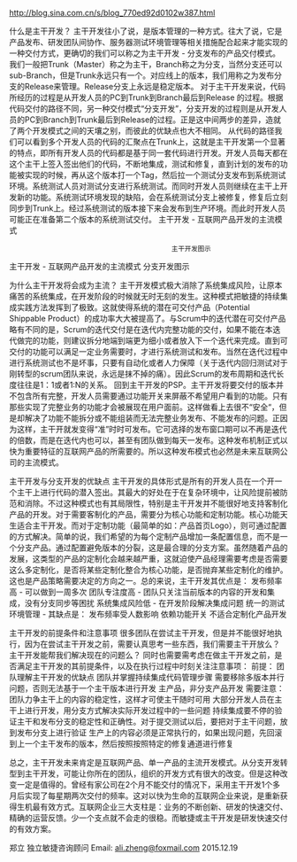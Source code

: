 http://blog.sina.com.cn/s/blog_770ed92d0102w387.html

什么是主干开发？
主干开发往小了说，是版本管理的一种方式。往大了说，它是产品发布、研发团队间协作、服务器测试环境管理等相关措施配合起来才能实现的一种交付方式，更确切的我们可以称之为主干开发 - 分支发布的产品交付模式。
我们一般把Trunk（Master）称之为主干，Branch称之为分支，当然分支还可以sub-Branch，但是Trunk永远只有一个。对应线上的版本，我们用称之为发布分支的Release来管理。Release分支上永远是稳定版本。
对于主干开发来说，代码所经历的过程是从开发人员的PC到Trunk到Branch最后到Release 的过程。根据代码交付的路径不同，另一种交付模式“分支开发”，分支开发的过程则是从开发人员的PC到Branch到Trunk最后到Release的过程。正是这中间两步的差异，造就了两个开发模式之间的天壤之别，而彼此的优缺点也大不相同。
从代码的路径我们可以看到多个开发人员的代码的汇聚点在Trunk上，这就是主干开发第一个显著的特点，即所有开发人员的代码都是基于同一套代码进行开发。开发人员每天都在这个主干上签入签出他们的代码，不断地集成，测试和修复，直到计划的发布的功能被实现的时候，再从这个版本打一个Tag，然后拉一个测试分支发布到系统测试环境。系统测试人员对测试分支进行系统测试。而同时开发人员则继续在主干上开发新的功能。系统测试环境发现的缺陷，会在系统测试分支上被修复，修复后立刻同步到Trunk上。经过系统测试的版本接下来会发布到生产环境。而此时开发人员可能正在准备第二个版本的系统测试交付。
主干开发 <wbr>- <wbr>互联网产品开发的主流模式

                                             主干开发图示
主干开发 <wbr>- <wbr>互联网产品开发的主流模式
                                           分支开发图示
 
为什么主干开发将会成为主流？
主干开发模式极大消除了系统集成风险，让原本痛苦的系统集成，在开发阶段的时候就无时无刻的发生。这种模式把敏捷的持续集成实践方法发挥到了极致。这就使得系统的潜在可交付产品（Potential Shippable Product）的成功率大大被提高了。与Scrum中的迭代潜在可交付产品略有不同的是，Scrum的迭代交付是在迭代内完整功能的交付，如果不能在本迭代做完的功能，则建议拆分地端到端更为细小或者放入下一个迭代来完成。直到可交付的功能可以满足一定业务需要时，才进行系统测试和发布。当然在迭代过程中进行系统测试也不是坏事，只要有自动化或者人力保障（关于迭代内回归测试对于刚转型的scrum团队来说，永远是抹不掉的痛）。因此Scrum的发布周期和迭代长度往往是1：1或者1:N的关系。
回到主干开发的PSP。主干开发将要交付的版本并不包含所有完整，开发人员需要通过功能开关来屏蔽不希望用户看到的功能。只有那些实现了完整业务的功能才会被展现在用户面前。这样做看上去很不“安全“，但是却解决了功能不能拆分或不能组装而无法完整业务发布、不能发布的问题。正因为这样，主干开就发变得“准”时时可发布。它可选择的发布窗口期可以不再是迭代的倍数，而是在迭代内也可以，甚至有团队做到每天一发布。这种发布机制正式以快为重要特征的互联网产品的所需要的。所以这种发布模式也必然是未来互联网公司的主流模式。
 
主干开发与分支开发的优缺点
主干开发的具体形式是所有的开发人员在一个开一个主干上进行代码的潜入签出。其最大的好处在于在复杂环境中，让风险提前被防范和消除。不过这种模式也有其局限性，特别是主干开发并不能很好地支持客制化产品的开发。对于需要客制化的产品，需要分为核心功能和定制功能。核心功能天生适合主干开发。而对于定制功能（最简单的如：产品首页Logo），则可通过配置的方式解决。简单的说，我们希望的为每个定制产品增加一条配置信息，而不是一个分支产品。通过配置避免版本的分裂，这是最合理的分支方案。虽然随着产品的发展，这类型的产品的定制化会越来越严重，这就迫使产品经理需要考虑是否需要这么多定制化，是否将某些定制化整合为核心功能，是否抛弃某些定制化的维护。这也是产品策略需要决定的方向之一。总的来说，主干开发其优点是：
发布频率高 - 可以做到一周多次 
团队专注度高 -  团队只关注当前版本的内容的开发和集成，没有分支同步等困扰
系统集成风险低 - 在开发阶段解决集成问题
统一的测试环境管理 -
其缺点是：
发布频率受人数影响
依赖功能开关
不适合定制化产品开发
 
主干开发的前提条件和注意事项
很多团队在尝试主干开发，但是并不能很好地执行，因为在尝试主干开发之前，需要认真思考一些东西，我们需要主干开放么？ 主干开发能帮我们解决现在的问题么？
同时也需要需考虑在做主干开发之前，是否满足主干开发的其前提条件，以及在执行过程中时刻关注注意事项：
前提：
团队理解主干开发的优缺点
团队并掌握持续集成代码管理步骤
需要移除多版本并行问题，否则无法基于一个主干版本进行开发
主产品，非分支产品开发
需要注意：
团队力争主干上的内容的稳定性，这样才可使主干随时可用
大部分开发人员在主干上进行开发，用分支方式解决实际开发过程中的一些问题
持续集成要不停的验证主干和发布分支的稳定性和正确性。对于提交测试以后，要把对于主干问题，放到发布分支上进行验证
生产上的内容必须是正常执行的，如果出现问题，先回滚到上一个主干发布的版本，然后按照按照特定的修复通道进行修复
 
总之，主干开发未来肯定是互联网产品、单一产品的主流开发模式。从分支开发转型到主干开发，可能让你所在的团队，组织的开发方式有很大的改变。但是这种改变一定是值得的。曾经有家公司在2个月不能交付的情况下，采用主干开发1个多月后实现了每星期两次交付的频率。这对以快为生命的互联网企业来说，是重新获得生机最有效方式。互联网企业三大支柱是：业务的不断创新、研发的快速交付、精确的运营反馈。少一个支点就不会走的很稳。而敏捷或主干开发是研发快速交付的有效方案。
 
 
郑立
独立敏捷咨询顾问
Email: ali.zheng@foxmail.com
2015.12.19